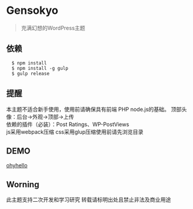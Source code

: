 # Gensokyo
>充满幻想的WordPress主题
## 依赖
```
  $ npm install
  $ npm install -g gulp
  $ gulp release
```
## 提醒
本主题不适合新手使用，使用前请确保具有前端 PHP node.js的基础。 
顶部头像：后台->外观->顶部->上传  
依赖的插件（必装）：Post Ratings、WP-PostViews  
js采用webpack压缩 css采用glup压缩使用前请先浏览目录  
## DEMO
[ohyhello](https://www.ohyhello.com/ "welcome")
## Worning
此主题支持二次开发和学习研究
转载请标明出处且禁止非法及商业用途


